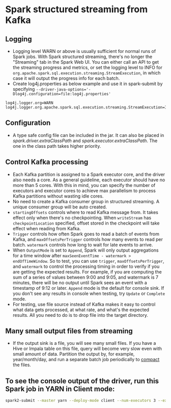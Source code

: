 # Spark structured streaming from Kafka

## Logging
* Logging level WARN or above is usually sufficient for normal runs of Spark jobs.  With Spark structured streaming, there's no longer the "Streaming" tab in the Spark Web UI. You can either call an API to get the streaming progress and metrics, or set the logging level to INFO for `org.apache.spark.sql.execution.streaming.StreamExecution`, in which case it will output the progress info for each batch.
* Create log4j.properties as below example and use it in spark-submit by specifying `--driver-java-options='-Dlog4j.configuration=file:log4j.properties'`
```
log4j.logger.org=WARN
log4j.logger.org.apache.spark.sql.execution.streaming.StreamExecution=INFO
```


## Configuration
* A type safe config file can be included in the jar.  It can also be placed in _spark.driver.extraClassPath_ and _spark.executor.extraClassPath_.  The one in the class path takes higher priority.

  
## Control Kafka processing
* Each Kafka partition is assigned to a Spark executor core, and the driver also needs a core.  As a general guideline, each executor should have no more than 5 cores.  With this in mind, you can specify the number of executors and executor cores to achieve max parallelism to process Kafka partitions without wasting idle cores. 
* No need to create a Kafka consumer group in structured streaming.  A unique consumer group will be auto created.
* `startingOffsets` controls where to read Kafka message from.  It takes effect only when there's no checkpointing.  When `writeStream` has `checkpointLocation` specified, offset stored in the checkpoint will take effect when reading from Kafka.
* `Trigger` controls how often Spark goes to read a batch of events from Kafka, and `maxOffsetsPerTrigger` controls how many events to read per batch.  `watermark` controls how long to wait for late events to arrive.  
* When `OutputMode` is set to `Append`, Spark will only output aggregations for a time window after `maxSeenEventTime - watermark > endOfTimeWindow`.  So to test, you can use `trigger`, `maxOffsetsPerTrigger`, and `watermark` to control the processing timing in order to verify if you are getting the expected results.  For example, if you are computing the sum of a series of values between 9:00 and 9:05, and watermark is 7 minutes, there will be no output until Spark sees an event with a timestamp of 9:12 or later.  `Append` mode is the default for console sink.  If you don't see any results in console when testing, try `Update` or `Complete` mode.
* For testing, use file source instead of Kafka makes it easy to control what data gets processed, at what rate, and what's the expected results.  All you need to do is to drop file into the target directory.


## Many small output files from streaming
* If the output sink is a file, you will see many small files.  If you have a Hive or Impala table on this file, query will become very slow even with small amount of data.  Partition the output by, for example, year/month/day, and run a separate batch job periodically to [compact](/IoTKafkaSpark/3.Compact) the files. 

  
## To see the console output of the driver, run this Spark job in YARN in Client mode:
```bash
spark2-submit --master yarn --deploy-mode client --num-executors 3 --executor-cores 3 --jars /opt/libs/config-1.3.1.jar --class org.pliu.iot.sim.streaming ./original-sim-streaming-0.0.1.jar
```